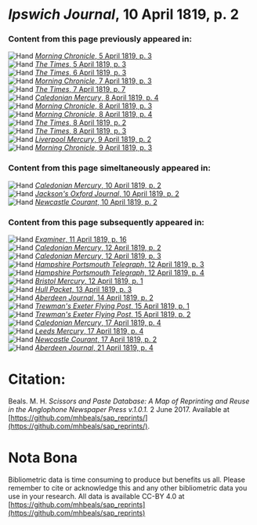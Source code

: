 # *Ipswich Journal*, 10 April 1819, p. 2  
  
### Content from this page previously appeared in:  
![Hand](http://scissorsandpaste.net/wp-content/uploads/2017/06/smallhandpointer.png) [*Morning Chronicle*, 5 April 1819, p. 3](https://mhbeals.github.io/sap_html/Morning-Chronicle/Morning-Chronicle-5-April-1819-p-3)  
![Hand](http://scissorsandpaste.net/wp-content/uploads/2017/06/smallhandpointer.png) [*The Times*, 5 April 1819, p. 3](https://mhbeals.github.io/sap_html/The-Times/The-Times-5-April-1819-p-3)  
![Hand](http://scissorsandpaste.net/wp-content/uploads/2017/06/smallhandpointer.png) [*The Times*, 6 April 1819, p. 3](https://mhbeals.github.io/sap_html/The-Times/The-Times-6-April-1819-p-3)  
![Hand](http://scissorsandpaste.net/wp-content/uploads/2017/06/smallhandpointer.png) [*Morning Chronicle*, 7 April 1819, p. 3](https://mhbeals.github.io/sap_html/Morning-Chronicle/Morning-Chronicle-7-April-1819-p-3)  
![Hand](http://scissorsandpaste.net/wp-content/uploads/2017/06/smallhandpointer.png) [*The Times*, 7 April 1819, p. 7](https://mhbeals.github.io/sap_html/The-Times/The-Times-7-April-1819-p-7)  
![Hand](http://scissorsandpaste.net/wp-content/uploads/2017/06/smallhandpointer.png) [*Caledonian Mercury*, 8 April 1819, p. 4](https://mhbeals.github.io/sap_html/Caledonian-Mercury/Caledonian-Mercury-8-April-1819-p-4)  
![Hand](http://scissorsandpaste.net/wp-content/uploads/2017/06/smallhandpointer.png) [*Morning Chronicle*, 8 April 1819, p. 3](https://mhbeals.github.io/sap_html/Morning-Chronicle/Morning-Chronicle-8-April-1819-p-3)  
![Hand](http://scissorsandpaste.net/wp-content/uploads/2017/06/smallhandpointer.png) [*Morning Chronicle*, 8 April 1819, p. 4](https://mhbeals.github.io/sap_html/Morning-Chronicle/Morning-Chronicle-8-April-1819-p-4)  
![Hand](http://scissorsandpaste.net/wp-content/uploads/2017/06/smallhandpointer.png) [*The Times*, 8 April 1819, p. 2](https://mhbeals.github.io/sap_html/The-Times/The-Times-8-April-1819-p-2)  
![Hand](http://scissorsandpaste.net/wp-content/uploads/2017/06/smallhandpointer.png) [*The Times*, 8 April 1819, p. 3](https://mhbeals.github.io/sap_html/The-Times/The-Times-8-April-1819-p-3)  
![Hand](http://scissorsandpaste.net/wp-content/uploads/2017/06/smallhandpointer.png) [*Liverpool Mercury*, 9 April 1819, p. 2](https://mhbeals.github.io/sap_html/Liverpool-Mercury/Liverpool-Mercury-9-April-1819-p-2)  
![Hand](http://scissorsandpaste.net/wp-content/uploads/2017/06/smallhandpointer.png) [*Morning Chronicle*, 9 April 1819, p. 3](https://mhbeals.github.io/sap_html/Morning-Chronicle/Morning-Chronicle-9-April-1819-p-3)  
  
### Content from this page simeltaneously appeared in:  
![Hand](http://scissorsandpaste.net/wp-content/uploads/2017/06/smallhandpointer.png) [*Caledonian Mercury*, 10 April 1819, p. 2](https://mhbeals.github.io/sap_html/Caledonian-Mercury/Caledonian-Mercury-10-April-1819-p-2)  
![Hand](http://scissorsandpaste.net/wp-content/uploads/2017/06/smallhandpointer.png) [*Jackson's Oxford Journal*, 10 April 1819, p. 2](https://mhbeals.github.io/sap_html/Jackson's-Oxford-Journal/Jackson's-Oxford-Journal-10-April-1819-p-2)  
![Hand](http://scissorsandpaste.net/wp-content/uploads/2017/06/smallhandpointer.png) [*Newcastle Courant*, 10 April 1819, p. 2](https://mhbeals.github.io/sap_html/Newcastle-Courant/Newcastle-Courant-10-April-1819-p-2)  
  
### Content from this page subsequently appeared in:  
![Hand](http://scissorsandpaste.net/wp-content/uploads/2017/06/smallhandpointer.png) [*Examiner*, 11 April 1819, p. 16](https://mhbeals.github.io/sap_html/Examiner/Examiner-11-April-1819-p-16)  
![Hand](http://scissorsandpaste.net/wp-content/uploads/2017/06/smallhandpointer.png) [*Caledonian Mercury*, 12 April 1819, p. 2](https://mhbeals.github.io/sap_html/Caledonian-Mercury/Caledonian-Mercury-12-April-1819-p-2)  
![Hand](http://scissorsandpaste.net/wp-content/uploads/2017/06/smallhandpointer.png) [*Caledonian Mercury*, 12 April 1819, p. 3](https://mhbeals.github.io/sap_html/Caledonian-Mercury/Caledonian-Mercury-12-April-1819-p-3)  
![Hand](http://scissorsandpaste.net/wp-content/uploads/2017/06/smallhandpointer.png) [*Hampshire Portsmouth Telegraph*, 12 April 1819, p. 3](https://mhbeals.github.io/sap_html/Hampshire-Portsmouth-Telegraph/Hampshire-Portsmouth-Telegraph-12-April-1819-p-3)  
![Hand](http://scissorsandpaste.net/wp-content/uploads/2017/06/smallhandpointer.png) [*Hampshire Portsmouth Telegraph*, 12 April 1819, p. 4](https://mhbeals.github.io/sap_html/Hampshire-Portsmouth-Telegraph/Hampshire-Portsmouth-Telegraph-12-April-1819-p-4)  
![Hand](http://scissorsandpaste.net/wp-content/uploads/2017/06/smallhandpointer.png) [*Bristol Mercury*, 12 April 1819, p. 1](https://mhbeals.github.io/sap_html/Bristol-Mercury/Bristol-Mercury-12-April-1819-p-1)  
![Hand](http://scissorsandpaste.net/wp-content/uploads/2017/06/smallhandpointer.png) [*Hull Packet*, 13 April 1819, p. 3](https://mhbeals.github.io/sap_html/Hull-Packet/Hull-Packet-13-April-1819-p-3)  
![Hand](http://scissorsandpaste.net/wp-content/uploads/2017/06/smallhandpointer.png) [*Aberdeen Journal*, 14 April 1819, p. 2](https://mhbeals.github.io/sap_html/Aberdeen-Journal/Aberdeen-Journal-14-April-1819-p-2)  
![Hand](http://scissorsandpaste.net/wp-content/uploads/2017/06/smallhandpointer.png) [*Trewman's Exeter Flying Post*, 15 April 1819, p. 1](https://mhbeals.github.io/sap_html/Trewman's-Exeter-Flying-Post/Trewman's-Exeter-Flying-Post-15-April-1819-p-1)  
![Hand](http://scissorsandpaste.net/wp-content/uploads/2017/06/smallhandpointer.png) [*Trewman's Exeter Flying Post*, 15 April 1819, p. 2](https://mhbeals.github.io/sap_html/Trewman's-Exeter-Flying-Post/Trewman's-Exeter-Flying-Post-15-April-1819-p-2)  
![Hand](http://scissorsandpaste.net/wp-content/uploads/2017/06/smallhandpointer.png) [*Caledonian Mercury*, 17 April 1819, p. 4](https://mhbeals.github.io/sap_html/Caledonian-Mercury/Caledonian-Mercury-17-April-1819-p-4)  
![Hand](http://scissorsandpaste.net/wp-content/uploads/2017/06/smallhandpointer.png) [*Leeds Mercury*, 17 April 1819, p. 4](https://mhbeals.github.io/sap_html/Leeds-Mercury/Leeds-Mercury-17-April-1819-p-4)  
![Hand](http://scissorsandpaste.net/wp-content/uploads/2017/06/smallhandpointer.png) [*Newcastle Courant*, 17 April 1819, p. 2](https://mhbeals.github.io/sap_html/Newcastle-Courant/Newcastle-Courant-17-April-1819-p-2)  
![Hand](http://scissorsandpaste.net/wp-content/uploads/2017/06/smallhandpointer.png) [*Aberdeen Journal*, 21 April 1819, p. 4](https://mhbeals.github.io/sap_html/Aberdeen-Journal/Aberdeen-Journal-21-April-1819-p-4)  


# Citation: 

Beals. M. H. *Scissors and Paste Database: A Map of Reprinting and Reuse in the Anglophone Newspaper Press v.1.0.1.* 2 June 2017. Available at [https://github.com/mhbeals/sap_reprints/](https://github.com/mhbeals/sap_reprints/). 

# Nota Bona

Bibliometric data is time consuming to produce but benefits us all. Please remember to cite or acknowledge this and any other bibliometric data you use in your research. All data is available CC-BY 4.0 at [https://github.com/mhbeals/sap_reprints](https://github.com/mhbeals/sap_reprints)